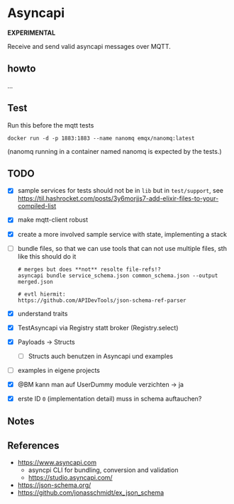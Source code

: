# Asyncapi

**EXPERIMENTAL**

Receive and send valid asyncapi messages over MQTT.


## howto

...


## Test

Run this before the mqtt tests 

```
docker run -d -p 1883:1883 --name nanomq emqx/nanomq:latest
```

(nanomq running in a container named nanomq is expected by the tests.)


## TODO

- [x] sample services for tests should not be in `lib` but in `test/support`, see https://til.hashrocket.com/posts/3y6morjjs7-add-elixir-files-to-your-compiled-list 
- [x] make mqtt-client robust
- [x] create a more involved sample service with state, implementing a stack
- [ ] bundle files, so that we can use tools that can not use multiple files, sth like this should do it 
    ```
    # merges but does **not** resolte file-refs!?
    asyncapi bundle service_schema.json common_schema.json --output merged.json

    # evtl hiermit:
    https://github.com/APIDevTools/json-schema-ref-parser
    ```
- [x] understand traits
- [x] TestAsyncapi via Registry statt broker (Registry.select)
- [x] Payloads -> Structs 
  - [ ] Structs auch benutzen in Asyncapi und examples
- [ ] examples in eigene projects
- [x] @BM kann man auf UserDummy module verzichten -> ja
- [x] erste ID `0` (implementation detail) muss in schema auftauchen? 


## Notes


## References

- https://www.asyncapi.com 
  - asyncpi CLI for bundling, conversion and validation
  - https://studio.asyncapi.com/
- https://json-schema.org/
- https://github.com/jonasschmidt/ex_json_schema